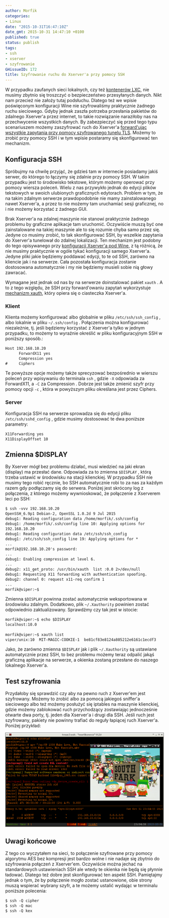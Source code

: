 ```yaml
---
author: Morfik
categories:
- Linux
date: "2015-10-31T16:47:10Z"
date_gmt: 2015-10-31 14:47:10 +0100
published: true
status: publish
tags:
- ssh
- xserver
- szyfrowanie
GHissueID: 172
title: Szyfrowanie ruchu do Xserver'a przy pomocy SSH
---
```


W przypadku zaufanych sieci lokalnych, czy też [kontenerów
LXC](/post/konfiguracja-kontenerow-lxc/), nie musimy zbytnio się troszczyć o
bezpieczeństwo przesyłanych danych. Nikt nam przecież nie założy tutaj podsłuchu. Dlatego też we
wpisie poświęconym konfiguracji Wine nie szyfrowaliśmy praktycznie żadnego ruchu sieciowego. Gdyby
jednak zaszła potrzeba przesłania pakietów do zdalnego Xserver'a przez internet, to takie
rozwiązanie naraziłoby nas na przechwycenie wszystkich danych. By zabezpieczyć się przed tego typu
scenariuszem możemy zaszyfrować ruch do Xserver'a [forward'ując wszystkie zapytania przy pomocy
szyfrowanego tunelu TLS](https://help.ubuntu.com/community/SSH/OpenSSH/PortForwarding). Możemy to
zrobić przy pomocy SSH i w tym wpisie postaramy się skonfigurować ten mechanizm.

<!--more-->
## Konfiguracja SSH

Spróbujmy na chwilę przyjąć, że gdzieś tam w internecie posiadamy jakiś serwer, do którego to
łączymy się zdalnie przy pomocy SSH. W takim przypadku jest to środowisko tekstowe, którym możemy
operować przy pomocy wiersza poleceń. Wielu z nas przywykło jednak do edycji plików tekstowych w
swoich ulubionych graficznych edytorach. Problem w tym, że na takim zdalnym serwerze prawdopodobnie
nie mamy zainstalowanego nawet Xserver'a, a przez to nie możemy tam uruchamiać sesji graficznej, no
i nie możemy korzystać z żadnego GUI.

Brak Xserver'a na zdalnej maszynie nie stanowi praktycznie żadnego problemu by graficzne aplikacje
tam uruchomić. Oczywiście muszą być one zainstalowane na takiej maszynie ale to się rozumie chyba
samo przez się. Jedyne co musimy zrobić, to tak skonfigurować SSH, by wszelkie zapytania do
Xserver'a tunelował do zdalnej lokalizacji. Ten mechanizm jest podobny do tego opisywanego przy
[konfiguracji Xserver'a pod Wine](/post/wine-w-kontenerze-lxc/), z tą różnicą, że
nie musimy praktycznie w ogóle tykać konfiguracji samego Xserver'a. Jedyne pliki jakie będziemy
poddawać edycji, to te od SSH, zarówno na kliencie jak i na serwerze. Cała pozostała konfiguracja
zostanie dostosowana automatycznie i my nie będziemy musieli sobie nią głowy zawracać.

Wymagane jest jednak od nas by na serwerze doinstalować pakiet `xauth` . A to z tego względu, że SSH
przy forward'owaniu zapytań wykorzystuje [mechanizm
xauth](/post/xauth-i-xhost-na-strazy-bezpieczenstwa-xservera/), który opiera się o
ciasteczka Xserver'a.

### Klient

Klienta możemy konfigurować albo globalnie w pliku `/etc/ssh/ssh_config` , albo lokalnie w pliku
`~/.ssh/config` . Połączenia można konfigurować niezależnie, tj. jeśli będziemy korzystać z
Xserver'a tylko w jednym przypadku, to możemy to wyraźnie określić w pliku konfiguracyjnym SSH w
poniższy sposób.:

    Host 192.168.10.20
          ForwardX11 yes
          Compression yes
    #     Ciphers

Te powyższe opcje możemy także sprecyzować bezpośrednio w wierszu poleceń przy wpisywaniu do
terminala `ssh` , gdzie `-X` odpowiada za ForwardX11, a `-C` za Compression . Dobrze jest także
zmienić szyfr przy pomocy opcji `-c` , która w powyższym pliku określana jest przez Ciphers.

### Server

Konfiguracja SSH na serwerze sprowadza się do edycji pliku `/etc/ssh/sshd_config` , gdzie musimy
dostosować te dwa poniższe parametry:

    X11Forwarding yes
    X11DisplayOffset 10

## Zmienna $DISPLAY

By Xserver mógł bez problemu działać, musi wiedzieć na jaki ekran (display) ma przesłać dane.
Odpowiada za to zmienna `$DISPLAY` , którą trzeba ustawić w środowisku na stacji klienckiej. W
przypadku SSH nie musimy tego robić ręcznie, bo SSH automatycznie robi to za nas za każdym razem gdy
podłączamy się do serwera. Poniżej jest skrócony log z połączenia, z którego możemy wywnioskować, że
połączenie z Xserverem leci po SSH:

    $ ssh -vvv 192.168.10.20
    OpenSSH_6.9p1 Debian-2, OpenSSL 1.0.2d 9 Jul 2015
    debug1: Reading configuration data /home/morfik/.ssh/config
    debug1: /home/morfik/.ssh/config line 10: Applying options for 192.168.10.20
    debug1: Reading configuration data /etc/ssh/ssh_config
    debug1: /etc/ssh/ssh_config line 19: Applying options for *
    ...
    morfik@192.168.10.20's password:
    ...
    debug1: Enabling compression at level 6.
    ...
    debug2: x11_get_proto: /usr/bin/xauth  list :0.0 2>/dev/null
    debug1: Requesting X11 forwarding with authentication spoofing.
    debug2: channel 0: request x11-req confirm 1
    ...
    morfik@viper:~$

Zmienna `$DISPLAY` powinna zostać automatycznie weksportowana w środowisku zdalnym. Dodatkowo, plik
`~/.Xauthority` powinien zostać odpowiednio zaktualizowany. Sprawdźmy czy tak jest w istocie:

    morfik@viper:~$ echo $DISPLAY
    localhost:10.0

    morfik@viper:~$ xauth list
    viper/unix:10  MIT-MAGIC-COOKIE-1  be81cf83e8124a805212e6161c1ecdf3

Jako, że zarówno zmienna `$DISPLAY` jak i plik `~/.Xauthority` są ustawiane automatycznie przez SSH,
to bez problemu możemy teraz odpalić jakąś graficzną aplikacje na serwerze, a okienka zostaną
przesłane do naszego lokalnego Xserver'a.

## Test szyfrowania

Przydałoby się sprawdzić czy aby na pewno ruch z Xserver'em jest szyfrowany. Możemy to zrobić albo
za pomocą jakiegoś sniffer'a sieciowego albo też możemy posłużyć się iptables na maszynie
klienckiej, gdzie możemy zablokować ruch przychodzący zostawiając jednocześnie otwarte dwa porty,
tj. jeden dla Xserver'a i drugi dla SSH. Jeśli ruch jest szyfrowany, pakiety nie powinny trafiać do
reguły łapiącej ruch Xserver'a. Poniżej przykład:

![szyfrowanie-xserver-ssh-iptables](/img/2015/10/1.szyfrowanie-xserver-ssh-iptables.png#huge)

## Uwagi końcowe

Z tego co wyczytałem na sieci, to połączenie szyfrowane przy pomocy algorytmu AES bez kompresji jest
bardzo wolne i nie nadaje się zbytnio do szyfrowania połączeń z Xserver'em. Oczywiście można jechać
na standardowych ustawieniach SSH ale wtedy te okienka nie będą się płynnie ładować. Dlatego też
dobre jest skonfigurować ten aspekt SSH. Pamiętajmy jednak o tym, że by połączenie mogło zostać
ustanowione, obie strony muszą wspierać wybrany szyfr, a te możemy ustalić wydając w terminalu
poniższe polecenia:

    $ ssh -Q cipher
    $ ssh -Q mac
    $ ssh -Q kex
